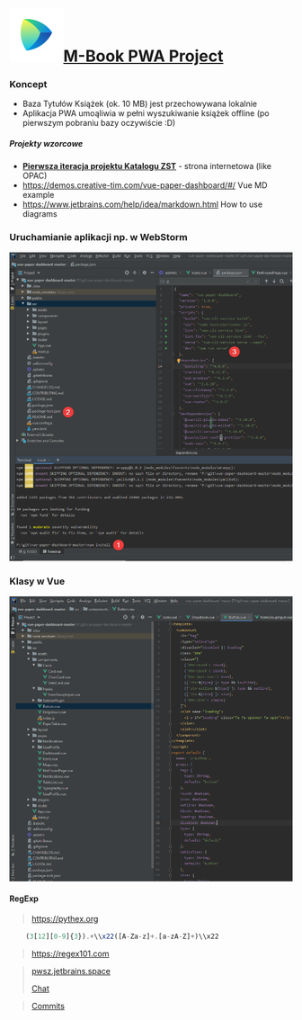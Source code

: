 
#  <a href="https://pwsz.jetbrains.space/p/nos/review">![Space_Icon](./docs/space_icon.svg)</a>[M-Book PWA Project](https://github.com/Mario62/RWD_TS/projects/1)

### Koncept
* Baza Tytułów Książek (ok. 10 MB) jest przechowywana lokalnie 
* Aplikacja PWA umoąliwia w pełni wyszukiwanie książek offline (po pierwszym pobraniu bazy oczywiście :D)

##### Projekty wzorcowe 

* [**Pierwsza iteracja projektu Katalogu ZST**](https://katalog.zst-tarnow.pl) - strona internetowa (like OPAC)
* https://demos.creative-tim.com/vue-paper-dashboard/#/ Vue MD example
* https://www.jetbrains.com/help/idea/markdown.html How to use diagrams

### Uruchamianie aplikacji np. w WebStorm
![vue_crate_app](./docs/inteli.png)

### Klasy w Vue 
![Klasy](./docs/class.png)

#### RegExp

> https://pythex.org


```ts
    (3[12][0-9]{3}).+\\x22([A-Za-z]+.[a-zA-Z]+)\\x22
```
> https://regex101.com

> [pwsz.jetbrains.space](https://pwsz.jetbrains.space)
> 
> [Chat](https://pwsz.jetbrains.space/im/group/1Bdbrz1w1iEc)

> [Commits](https://pwsz.jetbrains.space/p/nos/code/vuePWA/commits)

